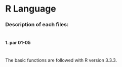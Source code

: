 # R Language
### Description of each files: 
# 
#### 1. par 01-05
# 
The basic functions are followed with R version 3.3.3.

